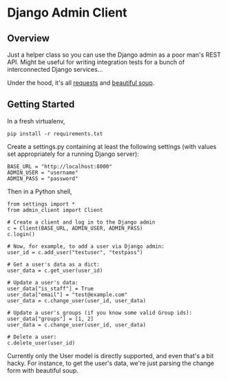 
# Django Admin Client


## Overview

Just a helper class so you can use the Django admin as a poor man's REST API.
Might be useful for writing integration tests for a bunch of interconnected Django services...

Under the hood, it's all [requests](https://2.python-requests.org/en/master/) and
[beautiful soup](https://www.crummy.com/software/BeautifulSoup/).


## Getting Started

In a fresh virtualenv,

    pip install -r requirements.txt


Create a settings.py containing at least the following settings (with values set
appropriately for a running Django server):

    BASE_URL = "http://localhost:8000"
    ADMIN_USER = "username"
    ADMIN_PASS = "password"


Then in a Python shell,

    from settings import *
    from admin_client import Client

    # Create a client and log in to the Django admin
    c = Client(BASE_URL, ADMIN_USER, ADMIN_PASS)
    c.login()

    # Now, for example, to add a user via Django admin:
    user_id = c.add_user("testuser", "testpass")

    # Get a user's data as a dict:
    user_data = c.get_user(user_id)

    # Update a user's data:
    user_data["is_staff"] = True
    user_data["email"] = "test@example.com"
    user_data = c.change_user(user_id, user_data)

    # Update a user's groups (if you know some valid Group ids):
    user_data["groups"] = [1, 2]
    user_data = c.change_user(user_id, user_data)

    # Delete a user:
    c.delete_user(user_id)


Currently only the User model is directly supported, and even that's a bit hacky.
For instance, to get the user's data, we're just parsing the change form with beautiful soup.
